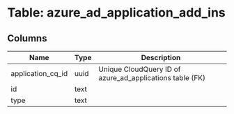 
# Table: azure_ad_application_add_ins

## Columns
| Name        | Type           | Description  |
| ------------- | ------------- | -----  |
|application_cq_id|uuid|Unique CloudQuery ID of azure_ad_applications table (FK)|
|id|text||
|type|text||
